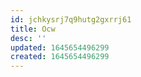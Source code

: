 ```yaml
---
id: jchkysrj7q9hutg2gxrrj61
title: Ocw
desc: ''
updated: 1645654496299
created: 1645654496299
---
```


